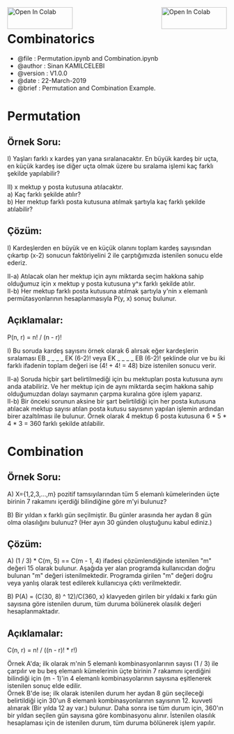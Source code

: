 <a href="https://colab.research.google.com/github/sinankamilcelebi/Combinatorics/blob/master/Permutation.ipynb">
<img src="https://colab.research.google.com/assets/colab-badge.svg" width="150" height="50" alt="Open In Colab" title = "Permutation" align="left"/>
</a>

<a href="https://colab.research.google.com/github/sinankamilcelebi/Combinatorics/blob/master/Combination.ipynb">
<img src="https://colab.research.google.com/assets/colab-badge.svg" width="150" height="50" alt="Open In Colab" title = "Combination" align="right"/>
</a>

<br>

# Combinatorics

* @file : Permutation.ipynb and Combination.ipynb
* @author : Sinan KAMILCELEBI
* @version : V1.0.0
* @date : 22-March-2019
* @brief : Permutation and Combination Example.

# Permutation

## Örnek Soru:
I) Yaşları farklı x kardeş yan yana sıralanacaktır. En büyük kardeş bir uçta, en küçük kardeş ise diğer uçta olmak üzere bu sıralama işlemi kaç farklı şekilde yapılabilir?

II) x mektup y posta kutusuna atılacaktır.  
a) Kaç farklı şekilde atılır?  
b) Her mektup farklı posta kutusuna atılmak şartıyla kaç farklı şekilde atılabilir?

## Çözüm:
I) Kardeşlerden en büyük ve en küçük olanını toplam kardeş sayısından çıkartıp (x-2) sonucun faktöriyelini 2 ile çarptığımızda istenilen sonucu elde ederiz.

II-a) Atılacak olan her mektup için aynı miktarda seçim hakkına sahip olduğumuz için x mektup y posta kutusuna y^x farklı şekilde atılır.  
II-b) Her mektup farklı posta kutusuna atılmak şartıyla y'nin x elemanlı permütasyonlarının hesaplanmasıyla P(y, x) sonuç bulunur.

## Açıklamalar:
P(n, r) = n! / (n - r)!

I) Bu soruda kardeş sayısını örnek olarak 6 alırsak eğer kardeşlerin sıralaması EB _ _ _ _ EK (6-2)! veya EK _ _ _ _ EB (6-2)! şeklinde olur ve bu iki farklı ifadenin toplam değeri ise (4! + 4! = 48) bize istenilen sonucu verir.

II-a) Soruda hiçbir şart belirtilmediği için bu mektupları posta kutusuna aynı anda atabiliriz. Ve her mektup için de aynı miktarda seçim hakkına sahip olduğumuzdan dolayı saymanın çarpma kuralına göre işlem yaparız.  
II-b) Bir önceki sorunun aksine bir şart belirtildiği için her posta kutusuna atılacak mektup sayısı atılan posta kutusu sayısının yapılan işlemin ardından birer azaltılması ile bulunur. Örnek olarak 4 mektup 6 posta kutusuna 6 * 5 * 4 * 3 = 360 farklı şekilde atılabilir.

# Combination

## Örnek Soru:
A) X={1,2,3,...,m} pozitif tamsıyılarından tüm 5 elemanlı kümelerinden üçte birinin 7 rakamını içerdiği bilindiğine göre m'yi bulunuz?

B) Bir yıldan x farklı gün seçilmiştir. Bu günler arasında her aydan 8 gün olma olasılığını bulunuz? (Her ayın 30 günden oluştuğunu kabul ediniz.)

## Çözüm:
A) (1 / 3) * C(m, 5) == C(m - 1, 4) ifadesi çözümlendiğinde istenilen "m" değeri 15 olarak bulunur. Aşağıda yer alan programda kullanıcıdan doğru bulunan "m" değeri istenilmektedir. Programda girilen "m" değeri doğru veya yanlış olarak test edilerek kullanıcıya çıktı verilmektedir.

B) P(A) = (C(30, 8) ^ 12)/C(360, x) klavyeden girilen bir yıldaki x farkı gün sayısına göre istenilen durum, tüm duruma bölünerek olasılık değeri hesaplanmaktadır.

## Açıklamalar:
C(n, r) = n! / ((n - r)! * r!)

Örnek A'da; ilk olarak m'nin 5 elemanlı kombinasyonlarının sayısı (1 / 3) ile çarpılır ve bu beş elemanlı kümelerinin üçte birinin 7 rakamını içerdiğini bilindiği için (m - 1)'in 4 elemanlı kombinasyolarının sayısına eşitlenerek istenilen sonuç elde edilir.  
Örnek B'de ise; ilk olarak istenilen durum her aydan 8 gün seçileceği belirtildiği için 30'un 8 elemanlı kombinasyonlarının sayısının 12. kuvveti alınarak (Bir yılda 12 ay var.) bulunur. Daha sonra ise tüm durum için, 360'ın bir yıldan seçilen gün sayısına göre kombinasyonu alınır. İstenilen olasılık hesaplaması için de istenilen durum, tüm duruma bölünerek işlem yapılır.
